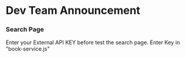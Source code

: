 # Dev Team Announcement

### Search Page

Enter your External API KEY before test the search page. Enter Key in "book-service.js"


